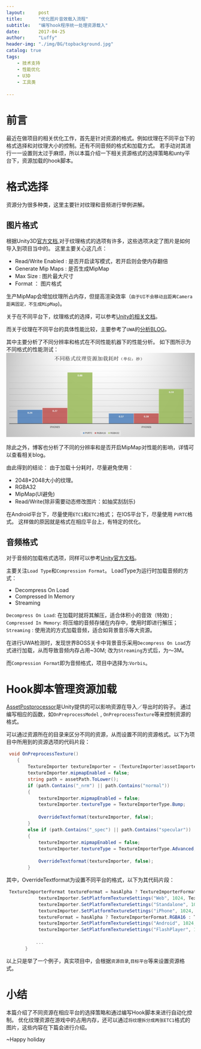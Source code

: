 ```yaml
---
layout:     post
title:      "优化图片音效载入流程"
subtitle:   "编写hook程序统一处理资源载入"
date:       2017-04-25
author:     "Luffy"
header-img: "./img/BG/topbackground.jpg"
catalog: true
tags:
    - 技术支持
    - 性能优化
    - U3D
    - 工具类

---
```


# 前言
最近在做项目的相关优化工作，首先是针对资源的格式。例如纹理在不同平台下的格式选择和对纹理大小的控制。还有不同音频的格式和加载方式。 若手动对其进行一一设置则太过于麻烦，所以本篇介绍一下相关资源格式的选择策略和unty平台下，资源加载的hook脚本。

# 格式选择
资源分为很多种类，这里主要针对纹理和音频进行举例讲解。

## 图片格式
根据Unity3D[官方文档](https://docs.unity3d.com/Manual/class-TextureImporter.html),对于纹理格式的选项有许多，这些选项决定了图片是如何导入到项目当中的。 这里主要关心这几点：

* Read/Write Enabled : 是否开启读写模式，若开启则会使内存翻倍 
* Generate Mip Maps : 是否生成MipMap
* Max Size : 图片最大尺寸
* Format ： 图片格式

生产MipMap会增加纹理所占内存，但提高渲染效率（`由于UI不会移动且距离Camera距离固定，不生成MipMap`)。

关于在不同平台下，纹理格式的选择，可以参考[Unity的相关文档](https://docs.unity3d.com/Manual/class-TextureImporterOverride.html)。

而关于纹理在不同平台的具体性能比较，主要参考了`UWA`的[分析BLOG](https://blog.uwa4d.com/archives/LoadingPerformance_Texture.html)。

其中主要分析了不同分辨率和格式在不同性能机器下的性能分析。
如下图所示为不同格式的性能测试：
![不同纹理格式的性能测试](/img/U3D/Performance/UWATextureFormat.jpg)

除此之外，博客也分析了不同的分辨率和是否开启MipMap对性能的影响，详情可以查看相关blog。

由此得到的结论： 由于加载十分耗时，尽量避免使用：

* 2048*2048大小的纹理。
* RGBA32
* MipMap(UI避免)
* Read/Write(除非需要动态修改图片：如抽奖刮刮乐) 

在Android平台下，尽量使用`ETC1`和`ETC2`格式； 在IOS平台下，尽量使用 `PVRTC`格式。  这样做的原因就是格式在相应平台上，有特定的优化。

## 音频格式
对于音频的加载格式选项，同样可以参考[Unity官方文档](https://docs.unity3d.com/Manual/class-AudioClip.html)。

主要关注`Load Type`和`Compression Format`。
LoadType为运行时加载音频的方式：

* Decompress On Load
* Compressed In Memory
* Streaming

`Decompress On Load`: 在加载时就将其解压，适合体积小的音效（特效) ; `Compressed In Memory`: 将压缩的音频存储在内存中，使用时即进行解压；`Streaming` : 使用流的方式加载音频，适合如背景音乐等大资源。

在进行UWA检测时，发现世界BOSS关卡中背景音乐采用`Decompress On Load`方式进行加载，从而导致音频内存占用~30M; 改为`Streaming`方式后，为～3M。

而`Compression Format`即为音频格式，项目中选择为:`Vorbis`。

# Hook脚本管理资源加载
[AssetPostprocessor](https://docs.unity3d.com/ScriptReference/AssetPostprocessor.html)是Unity提供的可以影响资源在导入／导出时的钩子。 通过编写相应的函数，如`OnPreprocessModel` , `OnPreprocessTexture`等来控制资源的格式。

可以通过资源所在的目录来区分不同的资源，从而设置不同的资源格式。以下为项目中所用到的资源选项的代码片段：

```cs
 void OnPreprocessTexture()
    {
        TextureImporter textureImporter = (TextureImporter)assetImporter;
        textureImporter.mipmapEnabled = false;
        string path = assetPath.ToLower();
        if (path.Contains("_nrm") || path.Contains("normal"))
        {
            textureImporter.mipmapEnabled = false;
            textureImporter.textureType = TextureImporterType.Bump;

            OverrideTextformat(textureImporter, false);
        }
        else if (path.Contains("_spec") || path.Contains("specular"))
        {
            textureImporter.mipmapEnabled = false;
            textureImporter.textureType = TextureImporterType.Advanced;

            OverrideTextformat(textureImporter, false);
        }
```

其中，OverrideTextformat为设置不同平台的格式，以下为其代码片段：

```cs
 TextureImporterFormat textureFormat = hasAlpha ? TextureImporterFormat.PVRTC_RGBA4 : TextureImporterFormat.PVRTC_RGB4;
            textureImporter.SetPlatformTextureSettings("Web", 1024, TextureImporterFormat.AutomaticCompressed);
            textureImporter.SetPlatformTextureSettings("Standalone", 1024, TextureImporterFormat.AutomaticCompressed);
            textureImporter.SetPlatformTextureSettings("iPhone", 1024, textureFormat);
            textureFormat = hasAlpha ? TextureImporterFormat.RGBA16 : TextureImporterFormat.ETC_RGB4;
            textureImporter.SetPlatformTextureSettings("Android", 1024, textureFormat);
            textureImporter.SetPlatformTextureSettings("FlashPlayer", 1024, TextureImporterFormat.AutomaticCompressed);

           ...
       }
```

以上只是举了一个例子，真实项目中，会根据`资源目录`,`目标平台`等来设置资源格式。  

# 小结
本篇介绍了不同资源在相应平台的选择策略和通过编写Hook脚本来进行自动化控制。  优化纹理资源在游戏中的占用内存，还可以通过`将纹理拆分成两张ETC1`格式的图片，这些内容在下篇会进行介绍。

~Happy holiday
